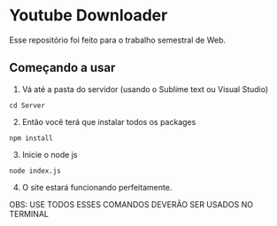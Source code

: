 # Youtube Downloader
Esse repositório foi feito para o trabalho semestral de Web.
## Começando a usar
1. Vá até a pasta do servidor (usando o Sublime text ou Visual Studio)
```
cd Server
```

2. Então você terá que instalar todos os packages
```
npm install
```

3. Inicie o node js
```
node index.js
```

4. O site estará funcionando perfeitamente.

OBS: USE TODOS ESSES COMANDOS DEVERÃO SER USADOS NO TERMINAL
